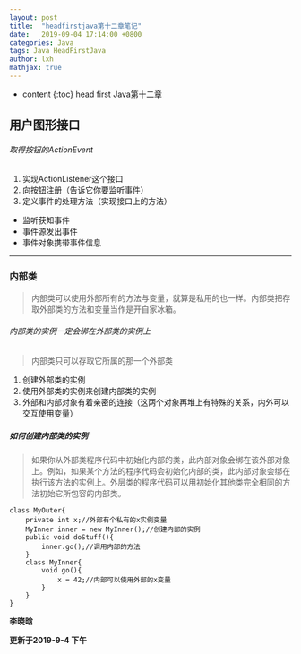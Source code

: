 ```yaml
---
layout: post
title:  "headfirstjava第十二章笔记"
date:   2019-09-04 17:14:00 +0800
categories: Java
tags: Java HeadFirstJava
author: lxh
mathjax: true
---
```


* content
{:toc}
head first Java第十二章



## 用户图形接口

###### 取得按钮的ActionEvent

1. 实现ActionListener这个接口
2. 向按钮注册（告诉它你要监听事件）
3. 定义事件的处理方法（实现接口上的方法）

- 监听获知事件
- 事件源发出事件
- 事件对象携带事件信息

---

### 内部类

> 内部类可以使用外部所有的方法与变量，就算是私用的也一样。内部类把存取外部类的方法和变量当作是开自家冰箱。

###### 内部类的实例一定会绑在外部类的实例上

> 内部类只可以存取它所属的那一个外部类

1. 创建外部类的实例
2. 使用外部类的实例来创建内部类的实例
3. 外部和内部对象有着亲密的连接（这两个对象再堆上有特殊的关系，内外可以交互使用变量）

##### 如何创建内部类的实例

> 如果你从外部类程序代码中初始化内部的类，此内部对象会绑在该外部对象上。例如，如果某个方法的程序代码会初始化内部的类，此内部对象会绑在执行该方法的实例上。外层类的程序代码可以用初始化其他类完全相同的方法初始它所包容的内部类。

```
class MyOuter{
    private int x;//外部有个私有的x实例变量
    MyInner inner = new MyInner();//创建内部的实例
    public void doStuff(){
        inner.go();//调用内部的方法
    }
    class MyInner{
        void go(){
            x = 42;//内部可以使用外部的x变量
        }
    }
}
```



**李晓晗**

**更新于2019-9-4 下午**

